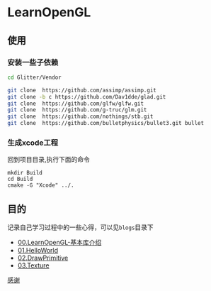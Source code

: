 # LearnOpenGL

## 使用

### 安装一些子依赖

```sh
cd Glitter/Vendor

git clone  https://github.com/assimp/assimp.git
git clone -b c https://github.com/Dav1dde/glad.git
git clone  https://github.com/glfw/glfw.git
git clone  https://github.com/g-truc/glm.git
git clone  https://github.com/nothings/stb.git
git clone  https://github.com/bulletphysics/bullet3.git bullet
```

### 生成xcode工程

回到项目目录,执行下面的命令

```
mkdir Build
cd Build
cmake -G "Xcode" ../.

```

## 目的

记录自己学习过程中的一些心得，可以见`blogs`目录下


* [00.LearnOpenGL-基本库介绍](https://github.com/fangshufeng/LearnOpenGL/blob/master/blogs/00.LearnOpenGL-%E5%9F%BA%E6%9C%AC%E5%BA%93%E4%BB%8B%E7%BB%8D.md)
* [01.HelloWorld](https://github.com/fangshufeng/LearnOpenGL/blob/master/blogs/01.HelloWorld.md)
* [02.DrawPrimitive](https://github.com/fangshufeng/LearnOpenGL/blob/master/blogs/02.DrawPrimitive.md)
* [03.Texture](https://github.com/fangshufeng/LearnOpenGL/blob/master/blogs/03.Texture.md)


[感谢](https://github.com/Polytonic/Glitter)

